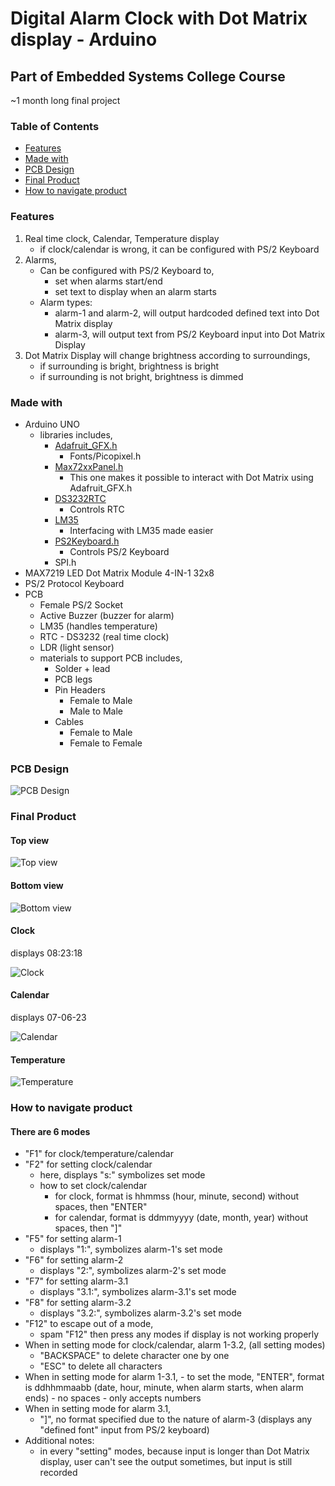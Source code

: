 # Digital Alarm Clock with Dot Matrix display - Arduino

## Part of Embedded Systems College Course

~1 month long final project

### Table of Contents

<ul>
    <li><a href="#features">Features</a></li>
    <li><a href="#made-with">Made with</a></li>
    <li><a href="#pcb-design">PCB Design</a>
    </li>
    <li><a href="#final-product">Final Product</a></li>
    <li><a href="#how-to-navigate-product">How to navigate product</a></li>
</ul>

### Features

1. Real time clock, Calendar, Temperature display
   - if clock/calendar is wrong, it can be configured with PS/2 Keyboard
2. Alarms,
   - Can be configured with PS/2 Keyboard to,
     - set when alarms start/end
     - set text to display when an alarm starts
   - Alarm types:
     - alarm-1 and alarm-2, will output hardcoded defined text into Dot Matrix display
     - alarm-3, will output text from PS/2 Keyboard input into Dot Matrix Display
3. Dot Matrix Display will change brightness according to surroundings,
   - if surrounding is bright, brightness is bright
   - if surrounding is not bright, brightness is dimmed

### Made with

- Arduino UNO
  - libraries includes,
    - [Adafruit_GFX.h](https://github.com/adafruit/Adafruit-GFX-Library)
      - Fonts/Picopixel.h
    - [Max72xxPanel.h](https://github.com/markruys/arduino-Max72xxPanel)
      - This one makes it possible to interact with Dot Matrix using Adafruit_GFX.h
    - [DS3232RTC](https://github.com/JChristensen/DS3232RTC)
      - Controls RTC
    - [LM35](https://github.com/wilmouths/LM35)
      - Interfacing with LM35 made easier
    - [PS2Keyboard.h](https://github.com/PaulStoffregen/PS2Keyboard)
      - Controls PS/2 Keyboard
    - SPI.h
- MAX7219 LED Dot Matrix Module 4-IN-1 32x8
- PS/2 Protocol Keyboard
- PCB
  - Female PS/2 Socket
  - Active Buzzer (buzzer for alarm)
  - LM35 (handles temperature)
  - RTC - DS3232 (real time clock)
  - LDR (light sensor)
  - materials to support PCB includes,
    - Solder + lead
    - PCB legs
    - Pin Headers
      - Female to Male
      - Male to Male
    - Cables
      - Female to Male
      - Female to Female

### PCB Design

![PCB Design](./images/readme/pcb-design.png)

### Final Product

#### Top view

![Top view](./images/readme/top-view.jpg)

#### Bottom view

![Bottom view](./images/readme/bottom-view.jpg)

#### Clock

displays 08:23:18

![Clock](./images/readme/clock.jpg)

#### Calendar

displays 07-06-23

![Calendar](./images/readme/calendar.jpg)

#### Temperature

![Temperature](./images/readme/temperature.jpg)

### How to navigate product

#### There are 6 modes

- "F1" for clock/temperature/calendar
- "F2" for setting clock/calendar
  - here, displays "s:" symbolizes set mode
  - how to set clock/calendar
    - for clock, format is hhmmss (hour, minute, second) without spaces, then "ENTER"
    - for calendar, format is ddmmyyyy (date, month, year) without spaces, then "]"
- "F5" for setting alarm-1
  - displays "1:", symbolizes alarm-1's set mode
- "F6" for setting alarm-2
  - displays "2:", symbolizes alarm-2's set mode
- "F7" for setting alarm-3.1
  - displays "3.1:", symbolizes alarm-3.1's set mode
- "F8" for setting alarm-3.2
  - displays "3.2:", symbolizes alarm-3.2's set mode
- "F12" to escape out of a mode,
  - spam "F12" then press any modes if display is not working properly
- When in setting mode for clock/calendar, alarm 1-3.2, (all setting modes)
  - "BACKSPACE" to delete character one by one
  - "ESC" to delete all characters
- When in setting mode for alarm 1-3.1, - to set the mode, "ENTER", format is ddhhmmaabb (date, hour, minute,
  when alarm starts, when alarm ends) - no spaces - only accepts numbers
- When in setting mode for alarm 3.1,
  - "]", no format specified due to the nature of alarm-3 (displays any "defined font" input from PS/2 keyboard)
- Additional notes:
  - in every "setting" modes, because input is longer than Dot Matrix display, user can't see the output sometimes, but input is still recorded
